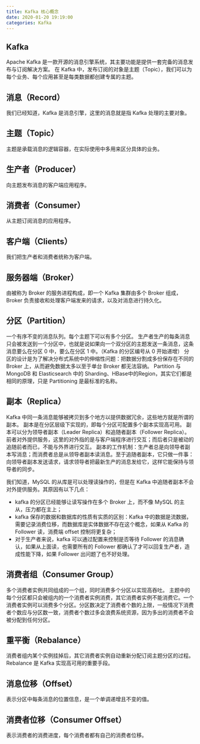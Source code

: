 ```yaml
---
title: Kafka 核心概念
date: 2020-01-20 19:19:00
categories: Kafka
---
```

## Kafka
Apache Kafka 是一款开源的消息引擎系统，其主要功能是提供一套完备的消息发布与订阅解决方案。
在 Kafka 中，发布订阅的对象是主题（Topic），我们可以为每个业务、每个应用甚至是每类数据都创建专属的主题。

## 消息（Record）
我们已经知道，Kafka 是消息引擎，这里的消息就是指 Kafka 处理的主要对象。

## 主题（Topic）
主题是承载消息的逻辑容器，在实际使用中多用来区分具体的业务。

## 生产者（Producer）
向主题发布消息的客户端应用程序。

## 消费者（Consumer）
从主题订阅消息的应用程序。

## 客户端（Clients）
我们把生产者和消费者统称为客户端。

## 服务器端（Broker）
由被称为 Broker 的服务进程构成，即一个 Kafka 集群由多个 Broker 组成，Broker 负责接收和处理客户端发来的请求，以及对消息进行持久化。

## 分区（Partition）
一个有序不变的消息队列。每个主题下可以有多个分区。
生产者生产的每条消息只会被发送到一个分区中，也就是说如果向一个双分区的主题发送一条消息，这条消息要么在分区 0 中，要么在分区 1 中。（Kafka 的分区编号从 0 开始递增）
分区的设计是为了解决分布式系统中的伸缩性问题：把数据分割成多份保存在不同的 Broker 上，从而避免数据太多以至于单台 Broker 都无法容纳。
Partition 与 MongoDB 和 Elasticsearch 中的 Sharding、HBase中的Region，其实它们都是相同的原理，只是 Partitioning 是最标准的名称。

## 副本（Replica）
Kafka 中同一条消息能够被拷贝到多个地方以提供数据冗余，这些地方就是所谓的副本。
副本是在分区层级下实现的，即每个分区可配置多个副本实现高可用。
副本可以分为领导者副本（Leader Replica）和追随者副本（Follower Replica）。前者对外提供服务，这里的对外指的是与客户端程序进行交互；而后者只是被动的追随前者而已，不能与外界进行交互。
副本的工作机制：生产者总是向领导者副本写消息；而消费者总是从领导者副本读消息。至于追随者副本，它只做一件事：向领导者副本发送请求，请求领导者把最新生产的消息发给它，这样它能保持与领导者的同步。

我们知道，MySQL 的从库是可以处理读操作的，但是在 Kafka 中追随者副本不会对外提供服务。其原因有以下几点：
* kafka 的分区已经能够让读写操作在多个 Broker 上，而不像 MySQL 的主从，压力都在主上；
* kafka 保存的数据和数据库的性质有实质的区别：Kafka 中的数据是流数据，需要记录消费位移，而数据库是实体数据不存在这个概念，如果从 Kafka 的 Follower 读，消费端 offset 控制将更复杂；
* 对于生产者来说，kafka 可以通过配置来控制是否等待 Follower 的消息确认，如果从上面读，也需要所有的 Follower 都确认了才可以回复生产者，造成性能下降，如果 Follower 出问题了也不好处理。

## 消费者组（Consumer Group）
多个消费者实例共同组成的一个组，同时消费多个分区以实现高吞吐。
主题中的每个分区都只会被组内的一个消费者实例消费，其它消费者实例不能消费它。一个消费者实例可以消费多个分区。分区数决定了消费者个数的上限，一般情况下消费者个数应与分区数一致，消费者个数过多会浪费系统资源，因为多出的消费者不会被分配到任何分区。

## 重平衡（Rebalance）
消费者组内某个实例挂掉后，其它消费者实例自动重新分配订阅主题分区的过程。Rebalance 是 Kafka 实现高可用的重要手段。

## 消息位移（Offset）
表示分区中每条消息的位置信息，是一个单调递增且不变的值。

## 消费者位移（Consumer Offset）
表示消费者的消费进度，每个消费者都有自己的消费者位移。

